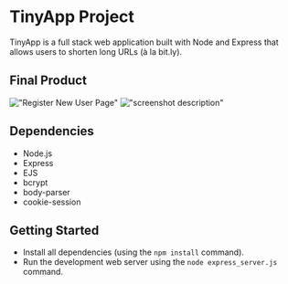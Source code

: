 # TinyApp Project

TinyApp is a full stack web application built with Node and Express that allows users to shorten long URLs (à la bit.ly).

## Final Product

!["Register New User Page"]("https://github.com/RongYangAriel/tinyapp/blob/master/docs/create%20new%20account.PNG?raw=true")
!["screenshot description"](#)

## Dependencies

- Node.js
- Express
- EJS
- bcrypt
- body-parser
- cookie-session

## Getting Started

- Install all dependencies (using the `npm install` command).
- Run the development web server using the `node express_server.js` command.
